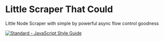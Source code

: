 # Little Scraper That Could
 Little Node Scraper with simple by powerful async flow control goodness

 [![Standard - JavaScript Style Guide](https://cdn.rawgit.com/feross/standard/master/badge.svg)](https://github.com/feross/standard)
